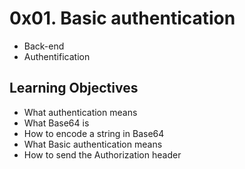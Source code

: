 # 0x01. Basic authentication
- Back-end
- Authentification
## Learning Objectives
- What authentication means
- What Base64 is
- How to encode a string in Base64
- What Basic authentication means
- How to send the Authorization header
